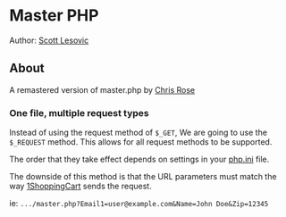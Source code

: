 # Master PHP
Author: [Scott Lesovic](http://guilefulmagic.com/)

## About
A remastered version of master.php by [Chris Rose](http://www.chrisrosemagic.com/)

### One file, multiple request types
Instead of using the request method of `$_GET`,
We are going to use the `$_REQUEST` method. This
allows for all request methods to be supported.

The order that they take effect depends on settings
in your [php.ini](http://php.net/manual/en/ini.core.php#ini.request-order)
file.

The downside of this method is that the URL parameters
must match the way [1ShoppingCart](http://www.1shoppingcart.com/)
sends the request.

ie: `.../master.php?Email1=user@example.com&Name=John Doe&Zip=12345`
